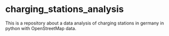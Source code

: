 # charging_stations_analysis
This is a repository about a data analysis of charging stations in germany in python with OpenStreetMap data.
